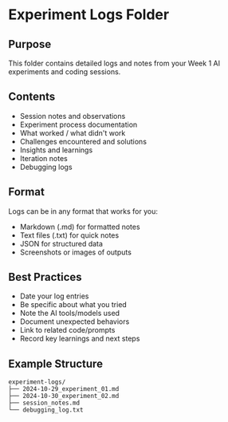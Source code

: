 # Experiment Logs Folder

## Purpose
This folder contains detailed logs and notes from your Week 1 AI experiments and coding sessions.

## Contents
- Session notes and observations
- Experiment process documentation
- What worked / what didn't work
- Challenges encountered and solutions
- Insights and learnings
- Iteration notes
- Debugging logs

## Format
Logs can be in any format that works for you:
- Markdown (.md) for formatted notes
- Text files (.txt) for quick notes
- JSON for structured data
- Screenshots or images of outputs

## Best Practices
- Date your log entries
- Be specific about what you tried
- Note the AI tools/models used
- Document unexpected behaviors
- Link to related code/prompts
- Record key learnings and next steps

## Example Structure
```
experiment-logs/
├── 2024-10-29_experiment_01.md
├── 2024-10-30_experiment_02.md
├── session_notes.md
└── debugging_log.txt
```
